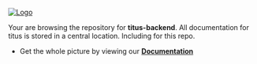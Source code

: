 [![Logo][logo-img]][docs]

Your are browsing the repository for __titus-backend__. All documentation for titus is stored in a central location. Including for this repo.

- Get the whole picture by viewing our __[Documentation][docs]__

[docs]: https://nearform.github.io/titus
[logo-img]: ../../docs/img/logo.svg
